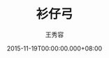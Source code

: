 ---
issue: 148
title: 衫仔弓
author: 王秀容
date: 2015-11-19T00:00:00.000+08:00
topic: 懷想
difficulty: 1
wikidata: Q98095508
wikidata_link: https://www.wikidata.org/wiki/Q98095508
---